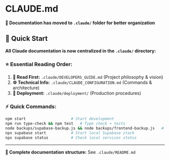 # CLAUDE.md

**📍 Documentation has moved to `.claude/` folder for better organization**

## 🚀 Quick Start
**All Claude documentation is now centralized in the `.claude/` directory:**

### ⭐ Essential Reading Order:
1. **📖 Read First:** `.claude/DEVELOPERS_GUIDE.md` (Project philosophy & vision)
2. **⚙️ Technical Info:** `.claude/CLAUDE_CONFIGURATION.md` (Commands & architecture)
3. **🚀 Deployment:** `.claude/deployment/` (Production procedures)

### ⚡ Quick Commands:
```bash
npm start                    # Start development
npm run type-check && npm test   # Type check + tests
node backups/supabase-backup.js && node backups/frontend-backup.js   # Full backup
npx supabase start           # Start local Supabase stack
npx supabase status          # Check local services status
```

---
**📁 Complete documentation structure:** See `.claude/README.md`